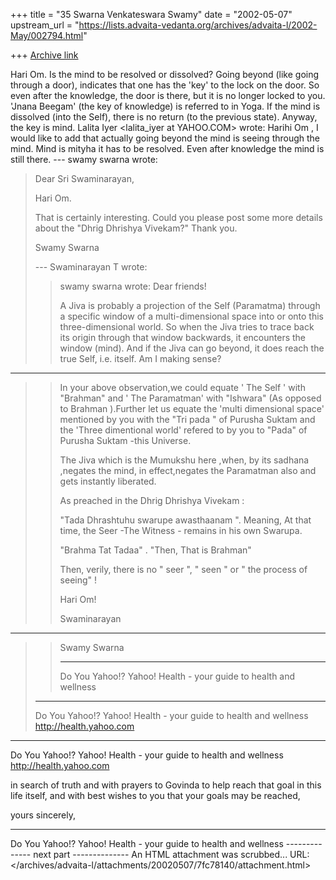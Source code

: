 +++
title = "35 Swarna Venkateswara Swamy"
date = "2002-05-07"
upstream_url = "https://lists.advaita-vedanta.org/archives/advaita-l/2002-May/002794.html"

+++
[Archive link](https://lists.advaita-vedanta.org/archives/advaita-l/2002-May/002794.html)


 Hari Om. Is the mind to be resolved or dissolved? Going beyond (like going through a door), indicates that one has the 'key' to the lock on the door. So even after the knowledge, the door is there, but it is no longer locked to you. 'Jnana Beegam' (the key of knowledge) is referred to in Yoga. If the mind is dissolved (into the Self), there is no return (to the previous state).
Anyway, the key is mind.
  Lalita Iyer <lalita_iyer at YAHOO.COM> wrote: Harihi Om , I would like to add that actually going
beyond the mind is seeing through the mind. Mind is
mityha it has to be resolved. Even after knowledge the
mind is still there.
--- swamy swarna wrote:
> Dear Sri Swaminarayan,
>
> Hari Om.
>
> That is certainly interesting. Could you please post
> some more details about the "Dhrig Dhrishya
> Vivekam?"
> Thank you.
>
> Swamy Swarna
>
> --- Swaminarayan T wrote:
> >
> >
> > swamy swarna wrote:
> > Dear friends!
> >
> > A Jiva is probably a projection of the Self
> > (Paramatma) through a specific window of a
> > multi-dimensional space into or onto this
> > three-dimensional world. So when the Jiva tries to
> > trace back its origin through that window
> backwards,
> > it encounters the window (mind). And if the Jiva
> can
> > go beyond, it does reach the true Self, i.e.
> itself.
> > Am I making sense?
> >
> >
>
-----------------------------------------------------------------------
> >
> > In your above observation,we could equate ' The
> > Self ' with "Brahman" and ' The Paramatman' with
> > "Ishwara" (As opposed to Brahman ).Further let us
> > equate the 'multi dimensional space' mentioned by
> > you with the "Tri pada " of Purusha Suktam and the
> > 'Three dimentional world' refered to by you to
> > "Pada" of Purusha Suktam -this Universe.
> >
> > The Jiva which is the Mumukshu here ,when, by its
> > sadhana ,negates the mind, in effect,negates the
> > Paramatman also and gets instantly liberated.
> >
> > As preached in the Dhrig Dhrishya Vivekam :
> >
> > "Tada Dhrashtuhu swarupe awasthaanam ". Meaning,
> At
> > that time, the Seer -The Witness - remains in his
> > own Swarupa.
> >
> > "Brahma Tat Tadaa" . "Then, That is Brahman"
> >
> > Then, verily, there is no " seer ", " seen " or "
> > the process of seeing" !
> >
> > Hari Om!
> >
> > Swaminarayan
> >
> >
>
---------------------------------------------------------------
> > Swamy Swarna
> >
> >
> >
> >
> >
> >
> > ---------------------------------
> > Do You Yahoo!?
> > Yahoo! Health - your guide to health and wellness
>
>
> __________________________________________________
> Do You Yahoo!?
> Yahoo! Health - your guide to health and wellness
> http://health.yahoo.com


__________________________________________________
Do You Yahoo!?
Yahoo! Health - your guide to health and wellness
http://health.yahoo.com

in search of truth and with prayers to Govinda to help reach  that goal in this life itself, and with best wishes to you that your goals may be reached,

yours sincerely,


---------------------------------
Do You Yahoo!?
Yahoo! Health - your guide to health and wellness
-------------- next part --------------
An HTML attachment was scrubbed...
URL: </archives/advaita-l/attachments/20020507/7fc78140/attachment.html>
